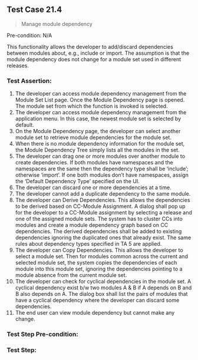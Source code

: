 ## Test Case 21.4

> Manage module dependency

Pre-condition: N/A

This functionality allows the developer to add/discard dependencies between modules about, e.g., include or import.
The assumption is that the module dependency does not change for a module set used in different releases.

### Test Assertion:

1. The developer can access module dependency management from the Module Set List page. Once the Module Dependency page is opened. The module set from which the function is invoked is selected.
2. The developer can access module dependency management from the application menu. In this case, the newest module set is selected by default.
3. On the Module Dependency page, the developer can select another module set to retrieve module dependencies for the module set.
4. When there is no module dependency information for the module set, the Module Dependency Tree simply lists all the modules in the set.
5. The developer can drag one or more modules over another module to create dependencies. If both modules have namespaces and the namespaces are the same then the dependency type shall be ‘include’; otherwise ‘import’. If one both modules don’t have namespaces, assign the ‘Default Dependency Type’ specified on the UI.
6. The developer can discard one or more dependencies at a time.
7. The developer cannot add a duplicate dependency to the same module.
8. The developer can Derive Dependencies. This allows the dependencies to be derived based on CC-Module Assignment. A dialog shall pop up for the developer to a CC-Module assignment by selecting a release and one of the assigned module sets. The system has to cluster CCs into modules and create a module dependency graph based on CC dependencies. The derived dependencies shall be added to existing dependencies ignoring the duplicated ones that already exist. The same rules about dependency types specified in TA 5 are applied.
9. The developer can Copy Dependencies. This allows the developer to select a module set. Then for modules common across the current and selected module set, the system copies the dependencies of each module into this module set, ignoring the dependencies pointing to a module absence from the current module set.
10. The developer can check for cyclical dependencies in the module set. A cyclical dependency exist b/w two modules A & B if A depends on B and B also depends on A. The dialog box shall list the pairs of modules that have a cyclical dependency where the developer can discard some dependencies.
11. The end user can view module dependency but cannot make any change.

### Test Step Pre-condition:



### Test Step: